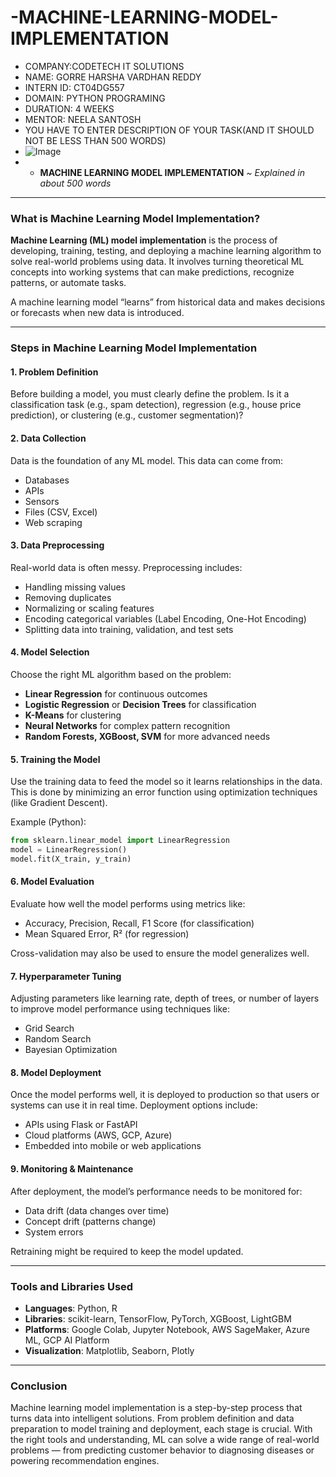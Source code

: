  # -MACHINE-LEARNING-MODEL-IMPLEMENTATION                                                                                                                                                               
* COMPANY:CODETECH IT SOLUTIONS
* NAME: GORRE HARSHA VARDHAN REDDY
* INTERN ID: CT04DG557
* DOMAIN: PYTHON PROGRAMING
* DURATION: 4 WEEKS
* MENTOR: NEELA SANTOSH
* YOU HAVE TO ENTER DESCRIPTION OF YOUR TASK(AND IT SHOULD NOT BE LESS THAN 500 WORDS)
* ![Image](https://github.com/user-attachments/assets/2c9f44f5-a899-413a-a7ee-da7908b83f5b)
* * **MACHINE LEARNING MODEL IMPLEMENTATION**
*\~ Explained in about 500 words*

---

### What is Machine Learning Model Implementation?

**Machine Learning (ML) model implementation** is the process of developing, training, testing, and deploying a machine learning algorithm to solve real-world problems using data. It involves turning theoretical ML concepts into working systems that can make predictions, recognize patterns, or automate tasks.

A machine learning model “learns” from historical data and makes decisions or forecasts when new data is introduced.

---

### Steps in Machine Learning Model Implementation

#### 1. **Problem Definition**

Before building a model, you must clearly define the problem. Is it a classification task (e.g., spam detection), regression (e.g., house price prediction), or clustering (e.g., customer segmentation)?

#### 2. **Data Collection**

Data is the foundation of any ML model. This data can come from:

* Databases
* APIs
* Sensors
* Files (CSV, Excel)
* Web scraping

#### 3. **Data Preprocessing**

Real-world data is often messy. Preprocessing includes:

* Handling missing values
* Removing duplicates
* Normalizing or scaling features
* Encoding categorical variables (Label Encoding, One-Hot Encoding)
* Splitting data into training, validation, and test sets

#### 4. **Model Selection**

Choose the right ML algorithm based on the problem:

* **Linear Regression** for continuous outcomes
* **Logistic Regression** or **Decision Trees** for classification
* **K-Means** for clustering
* **Neural Networks** for complex pattern recognition
* **Random Forests, XGBoost, SVM** for more advanced needs

#### 5. **Training the Model**

Use the training data to feed the model so it learns relationships in the data. This is done by minimizing an error function using optimization techniques (like Gradient Descent).

Example (Python):

```python
from sklearn.linear_model import LinearRegression
model = LinearRegression()
model.fit(X_train, y_train)
```

#### 6. **Model Evaluation**

Evaluate how well the model performs using metrics like:

* Accuracy, Precision, Recall, F1 Score (for classification)
* Mean Squared Error, R² (for regression)

Cross-validation may also be used to ensure the model generalizes well.

#### 7. **Hyperparameter Tuning**

Adjusting parameters like learning rate, depth of trees, or number of layers to improve model performance using techniques like:

* Grid Search
* Random Search
* Bayesian Optimization

#### 8. **Model Deployment**

Once the model performs well, it is deployed to production so that users or systems can use it in real time. Deployment options include:

* APIs using Flask or FastAPI
* Cloud platforms (AWS, GCP, Azure)
* Embedded into mobile or web applications

#### 9. **Monitoring & Maintenance**

After deployment, the model’s performance needs to be monitored for:

* Data drift (data changes over time)
* Concept drift (patterns change)
* System errors

Retraining might be required to keep the model updated.

---

### Tools and Libraries Used

* **Languages**: Python, R
* **Libraries**: scikit-learn, TensorFlow, PyTorch, XGBoost, LightGBM
* **Platforms**: Google Colab, Jupyter Notebook, AWS SageMaker, Azure ML, GCP AI Platform
* **Visualization**: Matplotlib, Seaborn, Plotly

---

### Conclusion

Machine learning model implementation is a step-by-step process that turns data into intelligent solutions. From problem definition and data preparation to model training and deployment, each stage is crucial. With the right tools and understanding, ML can solve a wide range of real-world problems — from predicting customer behavior to diagnosing diseases or powering recommendation engines.

